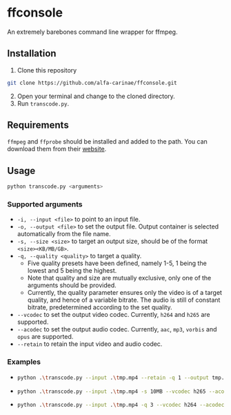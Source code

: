 # ffconsole
An extremely barebones command line wrapper for ffmpeg.
## Installation
1. Clone this repository
  ```sh
  git clone https://github.com/alfa-carinae/ffconsole.git
  ```
2. Open your terminal and change to the cloned directory.
3. Run `transcode.py`.
## Requirements
`ffmpeg` and `ffprobe` should be installed and added to the path. You can download them from their [website](https://ffmpeg.org/).
## Usage
```sh
python transcode.py <arguments>
```
### Supported arguments
- `-i, --input <file>` to point to an input file.
- `-o, --output <file>` to set the output file. Output container is selected automatically from the file name.
- `-s, --size <size>` to target an output size, should be of the format `<size><KB/MB/GB>`.
- `-q, --quality <quality>` to target a quality.
  - Five quality presets have been defined, namely 1-5, 1 being the lowest and 5 being the highest.
  - Note that quality and size are mutually exclusive, only one of the arguments should be provided.
  - Currently, the quality parameter ensures only the video is of a target quality, and hence of a variable bitrate. The audio is still of constant bitrate, predetermined according to the set quality.
- `--vcodec` to set the output video codec. Currently, `h264` and `h265` are supported.
- `--acodec` to set the output audio codec. Currently, `aac`, `mp3`, `vorbis` and `opus` are supported.
- `--retain` to retain the input video and audio codec.
### Examples
- ```sh
  python .\transcode.py --input .\tmp.mp4 --retain -q 1 --output tmp.mkv
  ```
- ```sh
  python .\transcode.py --input .\tmp.mp4 -s 10MB --vcodec h265 --acodec opus --output tmp.mkv
  ```
- ```sh
  python .\transcode.py --input .\tmp.mp4 -q 3 --vcodec h264 --acodec aac --output out.mp4
  ```
 
